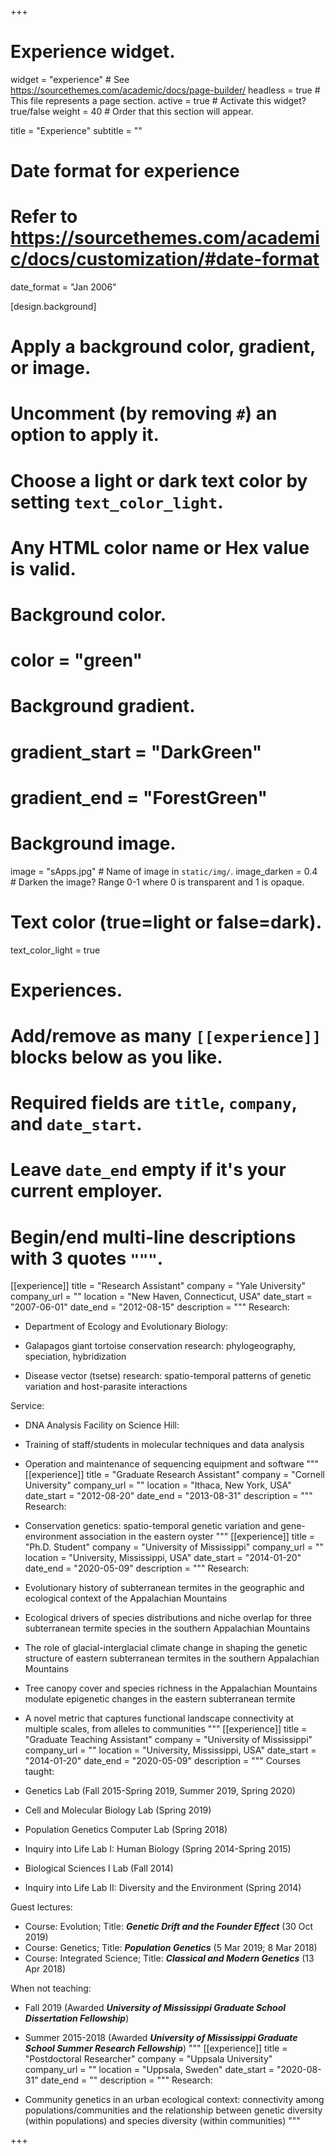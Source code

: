 +++
# Experience widget.
widget = "experience"  # See https://sourcethemes.com/academic/docs/page-builder/
headless = true  # This file represents a page section.
active = true  # Activate this widget? true/false
weight = 40  # Order that this section will appear.

title = "Experience"
subtitle = ""

# Date format for experience
#   Refer to https://sourcethemes.com/academic/docs/customization/#date-format
date_format = "Jan 2006"

[design.background]
  # Apply a background color, gradient, or image.
  #   Uncomment (by removing `#`) an option to apply it.
  #   Choose a light or dark text color by setting `text_color_light`.
  #   Any HTML color name or Hex value is valid.

  # Background color.
  # color = "green"
  
  # Background gradient.
  # gradient_start = "DarkGreen"
  # gradient_end = "ForestGreen"
  
  # Background image.
   image = "sApps.jpg"  # Name of image in `static/img/`.
   image_darken = 0.4  # Darken the image? Range 0-1 where 0 is transparent and 1 is opaque.

  # Text color (true=light or false=dark).
   text_color_light = true  
  
# Experiences.
#   Add/remove as many `[[experience]]` blocks below as you like.
#   Required fields are `title`, `company`, and `date_start`.
#   Leave `date_end` empty if it's your current employer.
#   Begin/end multi-line descriptions with 3 quotes `"""`.
[[experience]]
  title = "Research Assistant"
  company = "Yale University"
  company_url = ""
  location = "New Haven, Connecticut, USA"
  date_start = "2007-06-01"
  date_end = "2012-08-15"
  description = """
  Research:

  * Department of Ecology and Evolutionary Biology:
   
   * Galapagos giant tortoise conservation research: phylogeography, speciation, hybridization
   * Disease vector (tsetse) research: spatio-temporal patterns of genetic variation and host-parasite interactions
   
  Service:
  
  * DNA Analysis Facility on Science Hill:
  
   * Training of staff/students in molecular techniques and data analysis
   * Operation and maintenance of sequencing equipment and software
  """
[[experience]]
  title = "Graduate Research Assistant"
  company = "Cornell University"
  company_url = ""
  location = "Ithaca, New York, USA"
  date_start = "2012-08-20"
  date_end = "2013-08-31"
  description = """
  Research:
  
  * Conservation genetics: spatio-temporal genetic variation and gene-environment association in the eastern oyster
  """
[[experience]]
  title = "Ph.D. Student"
  company = "University of Mississippi"
  company_url = ""
  location = "University, Mississippi, USA"
  date_start = "2014-01-20"
  date_end = "2020-05-09"
  description = """
  Research:
  
  * Evolutionary history of subterranean termites in the geographic and ecological context of the Appalachian Mountains
  
   * Ecological drivers of species distributions and niche overlap for three subterranean termite species in the southern Appalachian Mountains
   * The role of glacial-interglacial climate change in shaping the genetic structure of eastern subterranean termites in the southern Appalachian Mountains
   * Tree canopy cover and species richness in the Appalachian Mountains modulate epigenetic changes in the eastern subterranean termite
   * A novel metric that captures functional landscape connectivity at multiple scales, from alleles to communities
  """
[[experience]]
  title = "Graduate Teaching Assistant"
  company = "University of Mississippi"
  company_url = ""
  location = "University, Mississippi, USA"
  date_start = "2014-01-20"
  date_end = "2020-05-09"
  description = """
  Courses taught:
  
  * Genetics Lab (Fall 2015-Spring 2019, Summer 2019, Spring 2020)
  * Cell and Molecular Biology Lab (Spring 2019)
  * Population Genetics Computer Lab (Spring 2018)  
  * Inquiry into Life Lab I: Human Biology (Spring 2014-Spring 2015)
  * Biological Sciences I Lab (Fall 2014)
  * Inquiry into Life Lab II: Diversity and the Environment (Spring 2014)
  
  Guest lectures:
  
  * Course: Evolution; Title: <b><i>Genetic Drift and the Founder Effect</i></b> (30 Oct 2019)
  * Course: Genetics; Title: <b><i>Population Genetics</i></b> (5 Mar 2019; 8 Mar 2018)
  * Course: Integrated Science; Title: <b><i>Classical and Modern Genetics</i></b> (13 Apr 2018)
  
  When not teaching:
    
  * Fall 2019 (Awarded <b><i>University of Mississippi Graduate School Dissertation Fellowship</i></b>)
  * Summer 2015-2018 (Awarded <b><i>University of Mississippi Graduate School Summer Research Fellowship</i></b>)
  """
[[experience]]
  title = "Postdoctoral Researcher"
  company = "Uppsala University"
  company_url = ""
  location = "Uppsala, Sweden"
  date_start = "2020-08-31"
  date_end = ""
  description = """
  Research:
  
  * Community genetics in an urban ecological context: connectivity among populations/communities and the relationship between genetic diversity (within populations) and species diversity (within communities)
  """

+++
